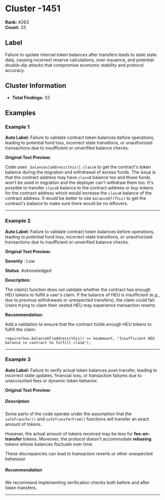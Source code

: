 # Cluster -1451

**Rank:** #263  
**Count:** 33  

## Label
Failure to update internal token balances after transfers leads to stale state data, causing incorrect reserve calculations, over-issuance, and potential double-dip attacks that compromise economic stability and protocol accuracy.

## Cluster Information
- **Total Findings:** 33

## Examples

### Example 1

**Auto Label:** Failure to validate contract token balances before operations, leading to potential fund loss, incorrect state transitions, or unauthorized transactions due to insufficient or unverified balance checks.  

**Original Text Preview:**

Code uses `_balances[address(this)].classA` to get the contract's token balance during the migration and withdrawal of excess funds. The issue is that the contract address may have `classB` balance too and those funds won't be used in migration and the deployer can't withdraw them too. It's possible to transfer `classB` balance to the contract address or buy tokens for the contract address which would increase the `classB` balance of the contract address. It would be better to use `balanceOf(This)` to get the contract's balance to make sure there would be no leftovers.

---
### Example 2

**Auto Label:** Failure to validate contract token balances before operations, leading to potential fund loss, incorrect state transitions, or unauthorized transactions due to insufficient or unverified balance checks.  

**Original Text Preview:**

**Severity** : Low

**Status**: Acknowledged

**Description**: 

The claim() function does not validate whether the contract has enough HEU tokens to fulfill a user's claim. If the balance of HEU is insufficient (e.g., due to previous withdrawals or unexpected transfers), the claim could fail.
 Users trying to claim their vested HEU may experience transaction reverts
 
**Recommendation**: 

Add a validation to ensure that the contract holds enough HEU tokens to fulfill the claim:
```solidity
require(heu.balanceOf(address(this)) >= heuAmount, "Insufficient HEU balance in contract to fulfill claim");
```

---
### Example 3

**Auto Label:** Failure to verify actual token balances post-transfer, leading to incorrect state updates, financial loss, or transaction failures due to unaccounted fees or dynamic token behavior.  

**Original Text Preview:**

##### Description
Some parts of the code operate under the assumption that the `safeTransfer()` and `safeTransferFrom()` functions will transfer an exact amount of tokens.

However, the actual amount of tokens received may be less for **fee-on-transfer** tokens. Moreover, the protocol doesn't accommodate **rebasing** tokens whose balances fluctuate over time.

These discrepancies can lead to transaction reverts or other unexpected behaviour.

##### Recommendation
We recommend implementing verification checks both before and after token transfers.

---

